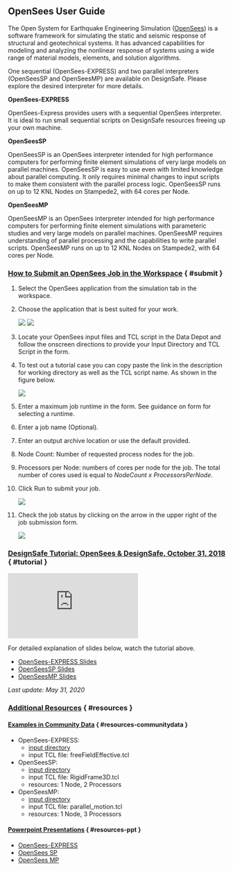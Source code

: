 ## OpenSees User Guide

The Open System for Earthquake Engineering Simulation (<a href="http://opensees.berkeley.edu/" target="_blank">OpenSees</a>) is a software framework for simulating the static and seismic response of structural and geotechnical systems. It has advanced capabilities for modeling and analyzing the nonlinear response of systems using a wide range of material models, elements, and solution algorithms.

One sequential (OpenSees-EXPRESS) and two parallel interpreters (OpenSeesSP and OpenSeesMP) are available on DesignSafe. Please explore the desired interpreter for more details.

<b>OpenSees-EXPRESS</b>

OpenSees-Express provides users with a sequential OpenSees interpreter. It is ideal to run small sequential scripts on DesignSafe resources freeing up your own machine.

<b>OpenSeesSP</b>

OpenSeesSP is an OpenSees interpreter intended for high performance computers for performing finite element simulations of very large models on parallel machines. OpenSeesSP is easy to use even with limited knowledge about parallel computing. It only requires minimal changes to input scripts to make them consistent with the parallel process logic. OpenSeesSP runs on up to 12 KNL Nodes on Stampede2, with 64 cores per Node.

<b>OpenSeesMP</b>

OpenSeesMP is an OpenSees interpreter intended for high performance computers for performing finite element simulations with parameteric studies and very large models on parallel machines. OpenSeesMP requires understanding of parallel processing and the capabilities to write parallel scripts. OpenSeesMP runs on up to 12 KNL Nodes on Stampede2, with 64 cores per Node.

### [How to Submit an OpenSees Job in the Workspace](#submit) { #submit } 

1. Select the OpenSees application from the simulation tab in the workspace.

2. Choose the application that is best suited for your work.

	<img src="../imgs/opensees-1.png">

	<img src="../imgs/opensees-2.png">

3. Locate your OpenSees input files and TCL script in the Data Depot and follow the onscreen directions to provide your Input Directory and TCL Script in the form.

4. To test out a tutorial case you can copy paste the link in the description for working directory as well as the TCL script name. As shown in the figure below.


	<img src="../imgs/opensees-3.png">


5. Enter a maximum job runtime in the form. See guidance on form for selecting a runtime.

6. Enter a job name (Optional).

7. Enter an output archive location or use the default provided. 

8. Node Count: Number of requested process nodes for the job.

9. Processors per Node: numbers of cores per node for the job. The total number of cores used is equal to <i style="">NodeCount x ProcessorsPerNode</i>.

10. Click Run to submit your job.

	<img src="../imgs/opensees-4.png">

11. Check the job status by clicking on the arrow in the upper right of the job submission form.


	<img src="../imgs/opensees-5.png">



### [DesignSafe Tutorial: OpenSees &amp; DesignSafe, October 31, 2018](#tutorial) { #tutorial } 

<div class="embed-responsive embed-responsive-16by9">
  <iframe class="embed-responsive-item"
          src="https://www.youtube.com/embed/upMaiz79h7E"
          frameborder="0"
          allowfullscreen></iframe>
</div>


For detailed explanation of slides below, watch the tutorial above.

<ul>
	<li><a href="/media/filer_public/34/e9/34e9dd3c-e954-4a78-9376-e65d1b793277/openseesexpress.pdf" target="_blank">OpenSees-EXPRESS Slides</a></li>
	<li><a href="/media/filer_public/1d/58/1d58638b-6cd4-48a1-b1b8-ce7313986e4e/openseessp.pdf" target="_blank">OpenSeesSP Slides</a></li>
	<li><a href="/media/filer_public/c4/d6/c4d6aaef-5035-4506-9c4b-256fdaa47d0f/openseesmp.pdf" target="_blank">OpenSeesMP Slides</a></li>
</ul>

<em>Last update: May 31, 2020</em>

### [Additional Resources](#resources) { #resources } 

#### [Examples in Community Data](#resources-communitydata) { #resources-communitydata } 

<ul>
	<li>OpenSees-EXPRESS:
	<ul>
		<li><a href="https://www.designsafe-ci.org/data/browser/public/designsafe.storage.community//app_examples/opensees/OpenSeesEXPRESS" target="_blank">input directory</a></li>
		<li>input TCL file: freeFieldEffective.tcl</li>
	</ul>
	</li>
	<li>OpenSeesSP:
	<ul>
		<li><a href="https://www.designsafe-ci.org/data/browser/public/designsafe.storage.community//app_examples/opensees/OpenSeesSP" target="_blank">input directory</a></li>
		<li>input TCL file: RigidFrame3D.tcl</li>
		<li>resources: 1 Node, 2 Processors   </li>
	</ul>
	</li>
	<li>OpenSeesMP:
	<ul>
		<li><a href="https://www.designsafe-ci.org/data/browser/public/designsafe.storage.community//app_examples/opensees/OpenSeesMP" target="_blank">input directory</a></li>
		<li>input TCL file: parallel_motion.tcl</li>
		<li>resources: 1 Node, 3 Processors  </li>
	</ul>
	</li>
</ul>


#### [Powerpoint Presentations](#resources-ppt) { #resources-ppt } 

* <a href="/media/filer_public/34/e9/34e9dd3c-e954-4a78-9376-e65d1b793277/openseesexpress.pdf" target="_blank">OpenSees-EXPRESS</a>
* <a href="/media/filer_public/1d/58/1d58638b-6cd4-48a1-b1b8-ce7313986e4e/openseessp.pdf" target="_blank">OpenSees SP</a>
* <a href="/media/filer_public/c4/d6/c4d6aaef-5035-4506-9c4b-256fdaa47d0f/openseesmp.pdf" target="_blank">OpenSees MP</a>



